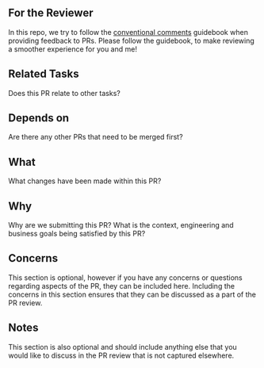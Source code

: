 ## For the Reviewer

In this repo, we try to follow the [conventional comments](https://conventionalcomments.org/) guidebook when providing feedback to PRs. Please follow the guidebook, to make reviewing a smoother experience for you and me!

## Related Tasks

Does this PR relate to other tasks?

## Depends on

Are there any other PRs that need to be merged first?

## What

What changes have been made within this PR?

## Why

Why are we submitting this PR? What is the context, engineering and business goals being satisfied by this PR?

## Concerns

This section is optional, however if you have any concerns or questions regarding aspects of the PR, they can be included here. Including the concerns in this section ensures that they can be discussed as a part of the PR review.

## Notes
This section is also optional and should include anything else that you would like to discuss in the PR review that is not captured elsewhere.

